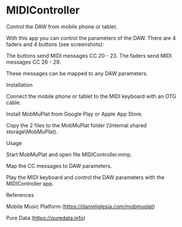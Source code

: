 # MIDIController
Control the DAW from mobile phone or tablet.

With this app you can control the parameters of the DAW. There are 4 faders and 4 buttons (see screenshots):

The buttons send MIDI messages CC 20 - 23.
The faders send MIDI messages CC 26 - 29.

These messages can be mapped to any DAW parameters.

Installation

Connect the mobile phone or tablet to the MIDI keyboard with an OTG cable.

Install MobMuPlat from Google Play or Apple App Store.

Copy the 2 files to the MobMuPlat folder (\Internal shared storage\MobMuPlat).

Usage

Start MobMuPlat and open file MIDIController.mmp.

Map the CC messages to DAW parameters.

Play the MIDI keyboard and control the DAW parameters with the MIDIController app.

References

Mobile Music Platform (https://danieliglesia.com/mobmuplat)

Pure Data (https://puredata.info)
